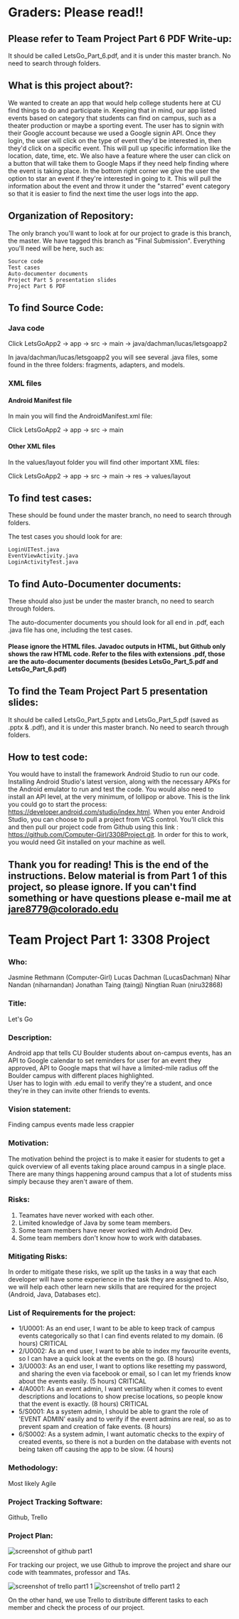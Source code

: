 # Graders: Please read!!

## Please refer to Team Project Part 6 PDF Write-up:
It should be called LetsGo_Part_6.pdf, and it is under this master branch. No need to search through folders.

## What is this project about?:
We wanted to create an app that would help college students here at CU find things to do and participate in.  Keeping that in 
mind, our app listed events based on category that students can find on campus, such as a theater production or maybe a sporting event.  The user has to signin with their Google account because we used a Google signin API.  Once they login, the user will click on the type of event they'd be interested in, then they'd click on a specific event.  This will pull up specific information like the location, date, time, etc. We also have a feature where the user can click on a button that will take them to Google Maps if they need help finding where the event is taking place.  In the bottom right corner we give the user the option to star an event if they're interested in going to it. This will pull the information about the event and throw it under the "starred" event category so that it is easier to find the next time the user logs into the app.

## Organization of Repository:
The only branch you'll want to look at for our project to grade is this branch, the master. We have tagged this branch as "Final Submission".  Everything you'll need will be here, such as: 

    Source code
    Test cases
    Auto-documenter documents
    Project Part 5 presentation slides
    Project Part 6 PDF

## To find Source Code:
### Java code
Click LetsGoApp2 -> app -> src -> main -> java/dachman/lucas/letsgoapp2

In java/dachman/lucas/letsgoapp2 you will see several .java files, some found in the three folders: fragments, adapters, and models.

### XML files

#### Android Manifest file
In main you will find the AndroidManifest.xml file:

Click LetsGoApp2 -> app -> src -> main

#### Other XML files
In the values/layout folder you will find other important XML files:

Click LetsGoApp2 -> app -> src -> main -> res -> values/layout

## To find test cases:
These should be found under the master branch, no need to search through folders.

The test cases you should look for are: 

    LoginUITest.java
    EventViewActivity.java
    LoginActivityTest.java
    
## To find Auto-Documenter documents:
These should also just be under the master branch, no need to search through folders.

The auto-documenter documents you should look for all end in .pdf, each .java file has one, including the test cases.

#### Please ignore the HTML files. Javadoc outputs in HTML, but Github only shows the raw HTML code. Refer to the files with extensions .pdf, those are the auto-documenter documents (besides LetsGo_Part_5.pdf and LetsGo_Part_6.pdf)

## To find the Team Project Part 5 presentation slides:
It should be called LetsGo_Part_5.pptx and LetsGo_Part_5.pdf (saved as .pptx & .pdf), and it is under this master branch. No need to search through folders. 

## How to test code:
You would have to install the framework Android Studio to run our code. Installing Android Studio's latest version, along with the necessary APKs for the Android emulator to run and test the code. You would also need to install an API level, at the very minimum, of lollipop or above. This is the link you could go to start the process: https://developer.android.com/studio/index.html.  When you enter Android Studio, you can choose to pull a project from VCS control.  You'll click this and then pull our project code from Github using this link : https://github.com/Computer-Girl/3308Project.git.  In order for this to work, you would need Git installed on your machine as well. 

## Thank you for reading! This is the end of the instructions. Below material is from Part 1 of this project, so please ignore. If you can't find something or have questions please e-mail me at jare8779@colorado.edu
##
##
##
##
##
##
# Team Project Part 1: 3308 Project

### Who: 

Jasmine Rethmann (Computer-Girl) Lucas Dachman (LucasDachman) Nihar Nandan (niharnandan) Jonathan Taing (taingj) Ningtian Ruan (niru32868)

### Title: 

Let's Go

### Description:

Android app that tells CU Boulder students about on-campus events, 
has an API to Google calendar to set reminders for user for an event they approved, 
API to Google maps that wil have a limited-mile radius off the Boulder campus with different places highlighted.  
User has to login with .edu email to verify they're a student, and once they're in they can invite other friends to events.

### Vision statement: 

Finding campus events made less crappier

### Motivation:

The motivation behind the project is to make it easier for students to get a quick overview of all events taking place around campus in a single place. There are many things happening around campus that a lot of students miss simply because they aren't aware of them.


### Risks:
  1. Teamates have never worked with each other.
  2. Limited knowledge of Java by some team members. 
  3. Some team members have never worked with Android Dev.
  4. Some team members don't know how to work with databases.

### Mitigating Risks:

In order to mitigate these risks, we split up the tasks in a way that each developer will have some experience in the task they are assigned to. Also, we will help each other learn new skills that are required for the project (Android, Java, Databases etc). 

### List of Requirements for the project:
* 1/U0001: As an end user, I want to be able to keep track of campus events categorically so that I can find events related to my domain. (6 hours) CRITICAL
* 2/U0002: As an end user, I want to be able to index my favourite events, so I can have a quick look at the events on the go. (8 hours)
* 3/U0003: As an end user, I want to options like resetting my password, and sharing the even via facebook or email, so I can let my friends know about the events easily. (5 hours) CRITICAL
* 4/A0001: As an event admin, I want versatility when it comes to event descriptions and locations to show precise locations, so people know that the event is exactly. (8 hours) CRITICAL
* 5/S0001: As a system admin, I should be able to grant the role of 'EVENT ADMIN' easily and to verify if the event admins are real, so as to prevent spam and creation of fake events. (8 hours)
* 6/S0002: As a system admin, I want automatic checks to the expiry of created events, so there is not a burden on the database with events not being taken off causing the app to be slow. (4 hours)

### Methodology: 

Most likely Agile

### Project Tracking Software: 

Github, Trello

### Project Plan:

![screenshot of github part1](https://cloud.githubusercontent.com/assets/18471032/23008147/fe133896-f3ca-11e6-9264-d80668e245c3.jpeg)

For tracking our project, we use Github to improve the project and share our code with teammates, professor and TAs. 

![screenshot of trello part1 1](https://cloud.githubusercontent.com/assets/18471032/23008377/5f062306-f3cc-11e6-8804-175ee1d4f5f4.jpeg)
![screenshot of trello part1 2](https://cloud.githubusercontent.com/assets/18471032/23008378/5f066438-f3cc-11e6-9115-04f1fbbadfcc.jpeg)

On the other hand, we use Trello to distribute different tasks to each member and check the process of our project.
